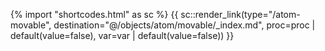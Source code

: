 {% import "shortcodes.html" as sc %}
{{ sc::render_link(type="/atom-movable", destination="@/objects/atom/movable/_index.md", proc=proc | default(value=false), var=var | default(value=false)) }}